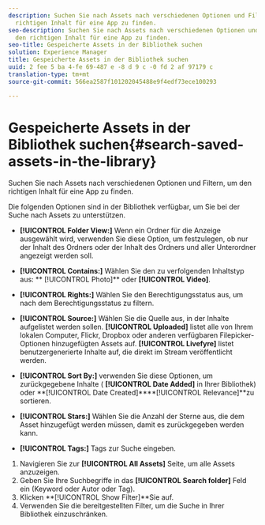 ```yaml
---
description: Suchen Sie nach Assets nach verschiedenen Optionen und Filtern, um den
  richtigen Inhalt für eine App zu finden.
seo-description: Suchen Sie nach Assets nach verschiedenen Optionen und Filtern, um
  den richtigen Inhalt für eine App zu finden.
seo-title: Gespeicherte Assets in der Bibliothek suchen
solution: Experience Manager
title: Gespeicherte Assets in der Bibliothek suchen
uuid: 2 fee 5 ba 4-fe 69-487 e -8 d 9 c -0 fd 2 af 97179 c
translation-type: tm+mt
source-git-commit: 566ea2587f101202045488e9f4edf73ece100293

---
```



# Gespeicherte Assets in der Bibliothek suchen{#search-saved-assets-in-the-library}

Suchen Sie nach Assets nach verschiedenen Optionen und Filtern, um den richtigen Inhalt für eine App zu finden.

Die folgenden Optionen sind in der Bibliothek verfügbar, um Sie bei der Suche nach Assets zu unterstützen.

* **[!UICONTROL Folder View:]** Wenn ein Ordner für die Anzeige ausgewählt wird, verwenden Sie diese Option, um festzulegen, ob nur der Inhalt des Ordners oder der Inhalt des Ordners und aller Unterordner angezeigt werden soll.
* **[!UICONTROL Contains:]** Wählen Sie den zu verfolgenden Inhaltstyp aus: ** [!UICONTROL Photo]** oder **[!UICONTROL Video]**.

* **[!UICONTROL Rights:]** Wählen Sie den Berechtigungsstatus aus, um nach dem Berechtigungsstatus zu filtern.
* **[!UICONTROL Source:]** Wählen Sie die Quelle aus, in der Inhalte aufgelistet werden sollen. **[!UICONTROL Uploaded]** listet alle von Ihrem lokalen Computer, Flickr, Dropbox oder anderen verfügbaren Filepicker-Optionen hinzugefügten Assets auf. **[!UICONTROL Livefyre]** listet benutzergenerierte Inhalte auf, die direkt im Stream veröffentlicht werden.

* **[!UICONTROL Sort By:]** verwenden Sie diese Optionen, um zurückgegebene Inhalte ( **[!UICONTROL Date Added]** in Ihrer Bibliothek) oder **[!UICONTROL Date Created]****[!UICONTROL Relevance]**zu sortieren.

* **[!UICONTROL Stars:]** Wählen Sie die Anzahl der Sterne aus, die dem Asset hinzugefügt werden müssen, damit es zurückgegeben werden kann.
* **[!UICONTROL Tags:]** Tags zur Suche eingeben.

1. Navigieren Sie zur **[!UICONTROL All Assets]** Seite, um alle Assets anzuzeigen.
1. Geben Sie Ihre Suchbegriffe in das **[!UICONTROL Search folder]** Feld ein (Keyword oder Autor oder Tag).
1. Klicken **[!UICONTROL Show Filter]**Sie auf.
1. Verwenden Sie die bereitgestellten Filter, um die Suche in Ihrer Bibliothek einzuschränken.
